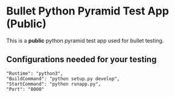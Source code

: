 # Bullet Python Pyramid Test App (Public)

This is a **public** python pyramid test app used for bullet testing. 

## Configurations needed for your testing
```
"Runtime": "python3",
"BuildCommand": "python setup.py develop",
"StartCommand": "python runapp.py",
"Port": "8000"
```